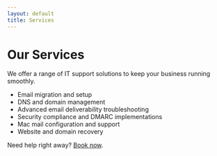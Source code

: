 ```yaml
---
layout: default
title: Services
---
```


# Our Services

We offer a range of IT support solutions to keep your business running smoothly.

- Email migration and setup
- DNS and domain management
- Advanced email deliverability troubleshooting
- Security compliance and DMARC implementations
- Mac mail configuration and support
- Website and domain recovery

Need help right away? [Book now](https://schedule.it-help.tech/).

